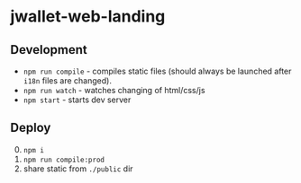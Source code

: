 # jwallet-web-landing

## Development

* `npm run compile` - compiles static files (should always be launched after `i18n` files are changed).
* `npm run watch` - watches changing of html/css/js
* `npm start` - starts dev server

## Deploy

0) `npm i`
1) `npm run compile:prod`
2) share static from `./public` dir
